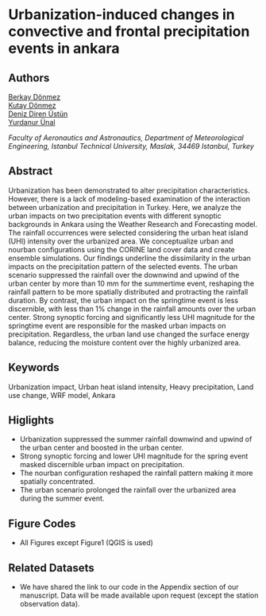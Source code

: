 # Urbanization-induced changes in convective and frontal precipitation events in ankara

## Authors
[Berkay Dönmez](https://scholar.google.com/citations?hl=tr&user=18BYP_UAAAAJ) <br> 
[Kutay Dönmez](https://scholar.google.com/citations?hl=tr&user=tiNC0ukAAAAJ) <br>
[Deniz Diren Üstün](https://avesis.itu.edu.tr/dirend/deneyim) <br>
[Yurdanur Ünal](https://scholar.google.com/citations?hl=tr&user=YZ_xUwUAAAAJ) <br>

*Faculty of Aeronautics and Astronautics, Department of Meteorological Engineering, Istanbul Technical University, Maslak, 34469 Istanbul, Turkey*

## Abstract
Urbanization has been demonstrated to alter precipitation characteristics. However, there is a lack of modeling-based examination of the interaction between urbanization and precipitation in Turkey. Here, we analyze the urban impacts on two precipitation events with different synoptic backgrounds in Ankara using the Weather Research and Forecasting model. The rainfall occurrences were selected considering the urban heat island (UHI) intensity over the urbanized area. We conceptualize urban and nourban configurations using the CORINE land cover data and create ensemble simulations. Our findings underline the dissimilarity in the urban impacts on the precipitation pattern of the selected events. The urban scenario suppressed the rainfall over the downwind and upwind of the urban center by more than 10 mm for the summertime event, reshaping the rainfall pattern to be more spatially distributed and protracting the rainfall duration. By contrast, the urban impact on the springtime event is less discernible, with less than 1% change in the rainfall amounts over the urban center. Strong synoptic forcing and significantly less UHI magnitude for the springtime event are responsible for the masked urban impacts on precipitation. Regardless, the urban land use changed the surface energy balance, reducing the moisture content over the highly urbanized area.

## Keywords
Urbanization impact, Urban heat island intensity, Heavy precipitation, Land use change, WRF model, Ankara

## Higlights
- Urbanization suppressed the summer rainfall downwind and upwind of the urban center and boosted in the urban center.
- Strong synoptic forcing and lower UHI magnitude for the spring event masked discernible urban impact on precipitation.
- The nourban configuration reshaped the rainfall pattern making it more spatially concentrated.
- The urban scenario prolonged the rainfall over the urbanized area during the summer event.

## Figure Codes
- All Figures except Figure1 (QGIS is used)

## Related Datasets
- We have shared the link to our code in the Appendix section of our manuscript. Data will be made available upon request (except the station observation data).

[Article Page]: <https://www.sciencedirect.com/science/article/abs/pii/S2212095522002346>

[50 day free article-link]: <https://authors.elsevier.com/a/1fuc~7s~EVp5Mg>


